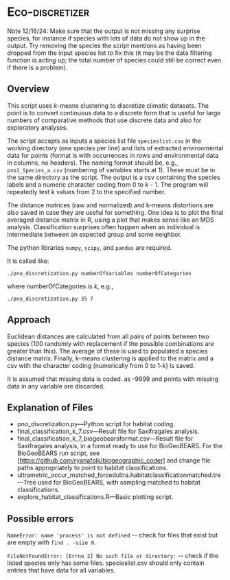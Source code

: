 <span style="font-variant:small-caps;">Eco-discretizer</span>
=========

Note 12/16/24: Make sure that the output is not missing any surprise species, for instance if species with lots of data do not show up in the output. Try removing the species the script mentions as having been dropped from the input species list to fix this (it may be the data filtering function is acting up; the total number of species could still be correct even if there is a problem).

Overview
---------
This script uses *k*-means clustering to discretize climatic datasets. The point is to convert continuous data to a discrete form that is useful for large numbers of comparative methods that use discrete data and also for exploratory analyses.

The script accepts as inputs a species list file `specieslist.csv` in the working directory (one species per line) and lists of extracted environmental data for points (format is with occurrences in rows and environmental data in columns, no headers). The naming format should be, e.g., `pno1_Species_a.csv` (numbering of variables starts at 1). These must be in the same directory as the script. The output is a csv containing the species labels and a numeric character coding from 0 to *k* - 1. The program will repeatedly test k values from 2 to the specified number.

The distance matrices (raw and normalized) and k-means distortions are also saved in case they are useful for something. One idea is to plot the final averaged distance matrix in R, using a plot that makes sense like an MDS analysis. Classification surprises often happen when an individual is intermediate between an expected group and some neighbor.

The python libraries `numpy`, `scipy`, and `pandas` are required.

It is called like: 

```
./pno_discretization.py numberOfVariables numberOfCategories
```

where numberOfCategories is *k*, e.g.,

```
./pno_discretization.py 35 7
```


Approach
---------
Euclidean distances are calculated from all pairs of points between two species (100 randomly with replacement if the possible combinations are greater than this). The average of these is used to populated a species distance matrix. Finally, k-means clustering is applied to the matrix and a csv with the character coding (numerically from 0 to 1-k) is saved.

It is assumed that missing data is coded. as -9999 and points with missing data in any variable are discarded.

Explanation of Files
---------
* pno_discretization.py&mdash;Python script for habitat coding.
* final_classification_k_7.csv&mdash;Result file for Saxifragales analysis.
* final_classification_k_7_biogeobearsformat.csv&mdash;Result file for Saxifragales analysis, in a format ready to use for BioGeoBEARS. For the BioGeoBEARS run script, see [https://github.com/ryanafolk/biogeographic_coder] and change file paths appropriately to point to habitat classifications.
* ultrametric_occur_matched_forcedultra.habitatclassificationmatched.tre&mdash;Tree used for BioGeoBEARS, with sampling matched to habitat classifications.
* explore_habitat_classifications.R&mdash;Basic plotting script.

Possible errors
---------
`NameError: name 'process' is not defined` -- check for files that exist but are empty with `find . -size 0`.

 `FileNotFoundError: [Errno 2] No such file or directory:` -- check if the listed species only has some files. specieslist.csv should only contain entries that have data for all variables.


